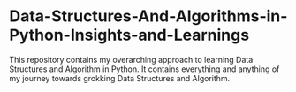 # Data-Structures-And-Algorithms-in-Python-Insights-and-Learnings
This repository contains my overarching approach to learning Data Structures and Algorithm in Python. It contains everything and anything of my journey towards grokking Data Structures and Algorithm.  
